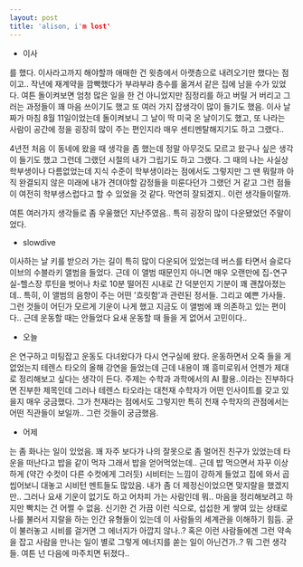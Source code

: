 ```yaml
---
layout: post
title: 'alison, i'm lost'
---
```


- 이사

를 했다. 이사라고까지 해야할까 애매한 건 윗층에서 아랫층으로 내려오기만 했다는 점이고.. 작년에 재계약을 깜빡했다가 부랴부랴 층수를 옮겨서 같은 집에 남을 수가 있었다. 여튼 돌이켜보면 엄청 많은 일을 한 건 아니었지만 짐정리를 하고 버릴 거 버리고 그러는 과정들이 꽤 마음 쓰이기도 했고 또 여러 가지 잡생각이 많이 들기도 했음. 이사 날짜가 마침 8월 11일이었는데 돌이켜보니 그 날이 딱 미국 온 날이기도 했고, 또 나라는 사람이 공간에 정을 굉장히 많이 주는 편인지라 매우 센티멘탈해지기도 하고 그랬다..

4년전 처음 이 동네에 왔을 때 생각을 좀 했는데 정말 아무것도 모르고 왔구나 싶은 생각이 들기도 했고 그런데 그랬던 시절의 내가 그립기도 하고 그랬다. 그 때의 나는 사실상 학부생이나 다름없었는데 지식 수준이 학부생이라는 점에서도 그렇지만 그 땐 뭐랄까 아직 완결되지 않은 미래에 내가 견뎌야할 감정들을 미룬다던가 그랬던 거 같고 그런 점들이 여전히 학부생스럽다고 할 수 있었을 것 같다. 막연히 잘되겠지.. 이런 생각들이랄까. 

여튼 여러가지 생각들로 좀 우울했던 지난주였음.. 특히 굉장히 많이 다운됐었던 주말이었다.

- slowdive

이사하는 날 키를 받으러 가는 길이 특히 많이 다운되어 있었는데 버스를 타면서 슬로다이브의 수블라키 앨범을 들었다. 근데 이 앨범 때문인지 아니면 매우 오랜만에 집-연구실-헬스장 루틴을 벗어나 차로 10분 떨어진 시내로 간 덕분인지 기분이 꽤 괜찮아졌는데.. 특히, 이 앨범의 음향이 주는 어떤 '흐릿함'과 관련된 정서들. 그리고 예쁜 가사들. 그런 것들이 어딘가 모르게 기운이 나게 했고 지금도 이 앨범에 꽤 의존하고 있는 편이다.. 근데 운동할 때는 안들었다 요새 운동할 때 들을 게 없어서 고민이다..

- 오늘

은 연구하고 미팅잡고 운동도 다녀왔다가 다시 연구실에 왔다. 운동하면서 오죽 들을 게 없었는지 테렌스 타오의 올해 강연을 들었는데 근데 내용이 꽤 흥미로워서 언젠가 제대로 정리해보고 싶다는 생각이 든다. 주제는 수학과 과학에서의 AI 활용..이라는 진부하다면 진부한 제목인데 그러나 테렌스 타오라는 대천재 수학자가 어떤 인사이트를 갖고 있을지 매우 궁금했다. 그가 천재라는 점에서도 그렇지만 특히 천재 수학자의 관점에서는 어떤 직관들이 보일까.. 그런 것들이 궁금했음. 

- 어제

는 좀 화나는 일이 있었음. 꽤 자주 보다가 나의 잘못으로 좀 멀어진 친구가 있었는데 타운을 떠난다고 밥을 같이 먹자 그래서 밥을 얻어먹었는데.. 근데 밥 먹으면서 자꾸 이상하게 (약간 수컷이 다른 수컷에게 그러듯) 시비터는 느낌이 강하게 들었고 집에 와서 곱씹어보니 대놓고 시비턴 멘트들도 많았음. 내가 좀 더 제정신이었으면 맞지랄을 했겠지만.. 그러나 요새 기운이 없기도 하고 어차피 가는 사람인데 뭐.. 마음을 정리해보려고 하지만 빡치는 건 어쩔 수 없음. 신기한 건 가끔 이런 식으로, 섭섭한 게 쌓여 있는 상태로 나를 불러서 지랄을 하는 인간 유형들이 있는데 이 사람들의 세계관을 이해하기 힘듬. 굳이 불러놓고 시비를 걸거면 그 에너지가 아깝지 않나..? 혹은 이런 사람들에겐 그런 약속을 잡고 사람을 만나는 일이 별로 그렇게 에너지를 쏟는 일이 아닌건가..? 뭐 그런 생각들. 여튼 넌 다음에 마주치면 뒤졌다.. 



